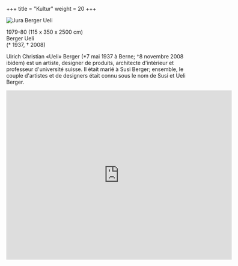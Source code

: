 +++
title = "Kultur"
weight = 20
+++

![Jura Berger Ueli](https://art-a-bienne.ch/core/cache/thumbs/werke_P0170_w=580.jpeg)

1979-80 (115 x 350 x 2500 cm)  
Berger Ueli  
(* 1937, † 2008)

Ulrich Christian «Ueli» Berger (*7 mai 1937 à Berne; †8 novembre 2008 ibidem) est un artiste, designer de produits, architecte d'intérieur et professeur d'université suisse. Il était marié à Susi Berger; ensemble, le couple d'artistes et de designers était connu sous le nom de Susi et Ueli Berger.

<iframe src="https://www.google.com/maps/embed?pb=!1m18!1m12!1m3!1d242.1150467674015!2d7.233249581513693!3d47.1319079766361!2m3!1f0!2f39.31457594222529!3f0!3m2!1i1024!2i768!4f35!3m3!1m2!1s0x478e195827c27f95%3A0xf102bb63377818f6!2sStrandboden!5e1!3m2!1sfr!2sch!4v1675759873846!5m2!1sfr!2sch" width="600" height="450" style="border:0;" allowfullscreen="" loading="lazy" referrerpolicy="no-referrer-when-downgrade"></iframe>
